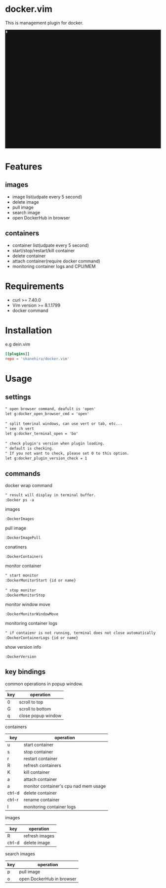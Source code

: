 # docker.vim
This is management plugin for docker.

![](screenshots/docker.vim.gif)

# Features
## images
- image list(udpate every 5 second)
- delete image
- pull image
- search image
- open DockerHub in browser

## containers
- container list(udpate every 5 second)
- start/stop/restart/kill container
- delete container
- attach container(require docker command)
- monitoring container logs and CPU/MEM

# Requirements
- curl >= 7.40.0
- Vim version >= 8.1.1799
- docker command

# Installation
e.g dein.vim

```toml
[[plugins]]
repo = 'skanehira/docker.vim'
```

# Usage
## settings
```vim
" open browser command, deafult is 'open'
let g:docker_open_browser_cmd = 'open'

" split temrinal windows, can use vert or tab, etc...
" see :h vert
let g:docker_terminal_open = 'bo'

" check plugin's version when plugin loading.
" default is checking.
" If you not want to check, please set 0 to this option.
let g:docker_plugin_version_check = 1
```

## commands
docker wrap command

```vim
" result will display in terminal buffer.
:Docker ps -a
```

images
```vim
:DockerImages
```

pull image
```vim
:DockerImagePull
```

conatiners
```vim
:DockerContainers
```

monitor container
```vim
" start monitor
:DockerMonitorStart {id or name}

" stop monitor
:DockerMonitorStop
```

monitor window move
```vim
:DockerMonitorWindowMove
```

monitoring container logs
```vim
" if contaienr is not running, terminal does not close automatically
:DockerContainerLogs {id or name}
```

show version info
```vim
:DockerVersion
```

## key bindings
common operations in popup window.

| key | operation          |
|-----|--------------------|
| 0   | scroll to top      |
| G   | scroll to bottom   |
| q   | close popup window |

containers

| key    | operation                             |
|--------|---------------------------------------|
| u      | start container                       |
| s      | stop container                        |
| r      | restart container                     |
| R      | refresh containers                    |
| K      | kill container                        |
| a      | attach container                      |
| a      | monitor container's cpu nad mem usage |
| ctrl-d | delete container                      |
| ctrl-r | rename container                      |
| l      | monitoring container logs             |

images

| key    | operation      |
|--------|----------------|
| R      | refresh images |
| ctrl-d | delete image   |

search images

| key | operation                 |
|-----|---------------------------|
| p   | pull image                |
| o   | open DockerHub in browser |
